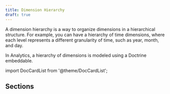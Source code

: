 ```yaml
---
title: Dimension Hierarchy
draft: true
---
```


A dimension hierarchy is a way to organize dimensions in a hierarchical
structure. For example, you can have a hierarchy of time dimensions, where each
level represents a different granularity of time, such as year, month, and day.

In Analytics, a hierarchy of dimensions is modeled using a Doctrine embeddable.

import DocCardList from '@theme/DocCardList';

## Sections

<DocCardList />